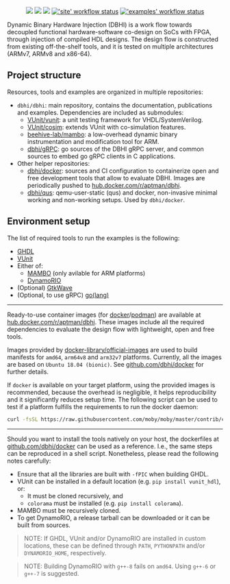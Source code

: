 <p align="center">
  <a title="Site" href="https://dbhi.github.io"><img src="https://img.shields.io/website.svg?label=dbhi.github.io&longCache=true&style=flat-square&url=http%3A%2F%2Fdbhi.github.io%2Findex.html"></a><!--
  -->
  <a title="DevDependency Status" href="https://david-dm.org/dbhi/dbhi?path=site&type=dev"><img src="https://img.shields.io/david/dev/dbhi/dbhi.svg?path=site&longCache=true&style=flat-square&label=devdeps&logo=npm"></a><!--
  -->
  <a title="Dependency Status" href="https://david-dm.org/dbhi/dbhi?path=site"><img src="https://img.shields.io/david/dbhi/dbhi.svg?path=site&longCache=true&style=flat-square&label=deps&logo=npm"></a><!--
  -->
  <a title="'site' workflow status" href="https://github.com/dbhi/dbhi/actions?query=workflow%3Asite"><img alt="'site' workflow status" src="https://img.shields.io/github/workflow/status/dbhi/dbhi/site?longCache=true&style=flat-square&label=site&logo=github"></a><!--
  -->
  <a title="'examples' workflow status" href="https://github.com/dbhi/dbhi/actions?query=workflow%3Aexamples"><img alt="'examples' workflow status" src="https://img.shields.io/github/workflow/status/dbhi/dbhi/examples?longCache=true&style=flat-square&label=examples&logo=github"></a>
</p>

Dynamic Binary Hardware Injection (DBHI) is a work flow towards decoupled functional hardware-software co-design on SoCs with FPGA, through injection of compiled HDL designs. The design flow is constructed from existing off-the-shelf tools, and it is tested on multiple architectures (ARMv7, ARMv8 and x86-64).

## Project structure

Resources, tools and examples are organized in multiple repositories:

- `dbhi/dbhi`: main repository, contains the documentation, publications and examples. Dependencies are included as submodules:
  - [VUnit/vunit](https://github.com/VUnit/vunit): a unit testing framework for VHDL/SystemVerilog.
  - [VUnit/cosim](https://github.com/VUnit/cosim): extends VUnit with co-simulation features.
  - [beehive-lab/mambo](https://github.com/beehive-lab/mambo): a low-overhead dynamic binary instrumentation and modification tool for ARM.
  - [dbhi/gRPC](https://github.com/dbhi/gRPC): go sources of the DBHI gRPC server, and common sources to embed go gRPC clients in C applications.
- Other helper repositories:
  - [dbhi/docker](https://github.com/dbhi/docker): sources and CI configuration to containerize open and free development tools that allow to evaluate DBHI. Images are periodically pushed to [hub.docker.com/r/aptman/dbhi](https://hub.docker.com/r/aptman/dbhi/).
  - [dbhi/qus](https://github.com/dbhi/qus): qemu-user-static (qus) and docker, non-invasive minimal working and non-working setups. Used by `dbhi/docker`.

## Environment setup

The list of required tools to run the examples is the following:

- [GHDL](https://github.com/ghdl/ghdl)
- [VUnit](https://github.com/vunit/vunit)
- Either of:
    - [MAMBO](https://github.com/beehive-lab/mambo) (only avilable for ARM platforms)
    - [DynamoRIO](https://github.com/dynamorio/dynamorio)
- (Optional) [GtkWave](http://gtkwave.sourceforge.net/)
- (Optional, to use gRPC) [go(lang)](https://golang.org/)

---

Ready-to-use container images (for [docker](https://www.docker.com/)/[podman](https://podman.io/)) are available at [hub.docker.com/r/aptman/dbhi](https://hub.docker.com/r/aptman/dbhi/). These images include all the required dependencies to evaluate the design flow with lightweight, open and free tools.

Images provided by [docker-library/official-images](https://github.com/docker-library/official-images#architectures-other-than-amd64) are used to build manifests for `amd64`, `arm64v8` and `arm32v7` platforms. Currently, all the images are based on `Ubuntu 18.04 (bionic)`. See [github.com/dbhi/docker](https://github.com/dbhi/docker) for further details.

If `docker` is available on your target platform, using the provided images is recommended, because the overhead is negligible, it helps reproducibility and it significantly reduces setup time. The following script can be used to test if a platform fulfills the requirements to run the docker daemon:

``` bash
curl -fsSL https://raw.githubusercontent.com/moby/moby/master/contrib/check-config.sh | bash -
```

---

Should you want to install the tools natively on your host, the dockerfiles at [github.com/dbhi/docker](https://github.com/dbhi/docker/blob/docker/dockerfiles) can be used as a reference. I.e., the same steps can be reproduced in a shell script. Nonetheless, please read the following notes carefully:

- Ensure that all the libraries are built with `-fPIC` when building GHDL.
- VUnit can be installed in a default location (e.g. `pip install vunit_hdl`), or:
    - It must be cloned recursively, and
    - `colorama` must be installed (e.g. `pip install colorama`).
- MAMBO must be recursively cloned.
- To get DynamoRIO, a release tarball can be downloaded or it can be built from sources.

> NOTE: If GHDL, VUnit and/or DynamoRIO are installed in custom locations, these can be defined through `PATH`, `PYTHONPATH` and/or `DYNAMORIO_HOME`, respectively.

> NOTE: Building DynamoRIO with `g++-8` fails on `amd64`. Using `g++-6` or `g++-7` is suggested.
